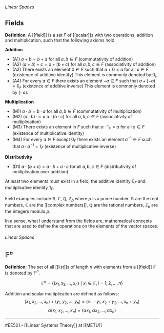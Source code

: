###### Linear Spaces ######
## Fields ##

**Definition**: A [[field]] is a set $F$ of [[scalar]]s with two operations, addition and multiplication, such that the following axioms hold:

**Addition**  

- (A1) $a+b=b+a$ for all $a,b \in F$ (commutativity of addition)  
- (A2) $(a+b)+c=a+(b+c)$ for all $a,b,c \in F$ (associativity of addition)  
- (A3) There exists an element $0 \in F$ such that $a+0=a$ for all $a \in F$ (existence of additive identity)
This element is commonly denoted by $0_F$.  
- (A4) For every $a \in F$ there exists an element $-a \in F$ such that $a+(-a)=0_F$ (existence of additive inverse)
This element is commonly denoted by $(-a)$.

**Multiplication**

- (M1) $a \cdot b=b \cdot a$ for all $a,b \in F$ (commutativity of multiplication)  
- (M2) $(a \cdot b) \cdot c = a \cdot (b \cdot c)$ for all $a,b,c \in F$ (associativity of multiplication)  
- (M3) There exists an element in $F$ such that $a \cdot 1_F = a$ for all $a \in F$ (existence of multiplicative identity)  
- (M4) For every $a \in F$ except $0_F$ there exists an element $a^{-1} \in F$ such that $a \cdot a^{-1} = 1_F$ (existence of multiplicative inverse)

**Distributivity**

- (D1) $a \cdot (b+c) = a \cdot b + a \cdot c$ for all $a,b,c \in F$ (distributivity of multiplication over addition)

At least two elements must exist in a field, the additive identity $0_F$ and multiplicative identity $1_F$.

Field examples include $\mathbb{R}$, $\mathbb{C}$, $\mathbb{Q}$, $\mathbb{Z}_p$ where $p$ is a prime number. $\mathbb{R}$ are the real numbers, $\mathbb{C}$ are the [[complex numbers]], $\mathbb{Q}$ are the rational numbers, $\mathbb{Z}_p$ are the integers modulo $p$.

In a sense, what I understand from the fields are, mathematical concepts that are used to define the operations on the elements of the vector spaces.  

###### Linear Spaces ######
## $\mathbb{F}^n$ ##

**Definition**: The set of all [[list]]s of length $n$ with elements from a [[field]] $\mathbb{F}$ is denoted by $\mathbb{F}^n$.

$$\mathbb{F}^n = \{(x_1, x_2, \ldots, x_n) \mid x_i \in \mathbb{F}, i=1,2,\ldots,n\}$$

Addition and scalar multiplication are defined as follows:
$$(x_1, x_2, \ldots, x_n) + (y_1, y_2, \ldots, y_n) = (x_1+y_1, x_2+y_2, \ldots, x_n+y_n)$$
$$\alpha(x_1, x_2, \ldots, x_n) = (\alpha x_1, \alpha x_2, \ldots, \alpha x_n)$$


-----
#EE501 - [[Linear Systems Theory]] at [[METU]]